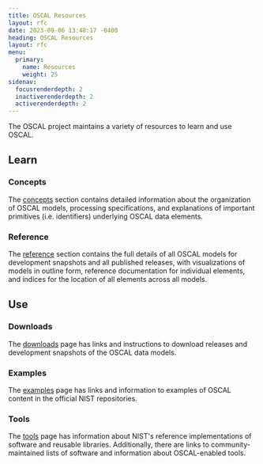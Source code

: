 ```yaml
---
title: OSCAL Resources
layout: rfc
date: 2023-09-06 13:48:17 -0400
heading: OSCAL Resources
layout: rfc
menu:
  primary:
    name: Resources
    weight: 25
sidenav:
  focusrenderdepth: 2
  inactiverenderdepth: 2
  activerenderdepth: 2
---
```


The OSCAL project maintains a variety of resources to learn and use OSCAL.

## Learn

### Concepts

The [concepts](./concepts/) section contains detailed information about the organization of OSCAL models, processing specifications, and explanations of important primitives (i.e. identifiers) underlying OSCAL data elements.

### Reference

The [reference](https://pages.nist.gov/OSCAL-Reference) section contains the full details of all OSCAL models for development snapshots and all published releases, with visualizations of models in outline form, reference documentation for individual elements, and indices for the location of all elements across all models.

## Use

### Downloads

The [downloads](./downloads/) page has links and instructions to download releases and development snapshots of the OSCAL data models.

### Examples

The [examples](./examples/) page has links and information to examples of OSCAL content in the official NIST repositories.

### Tools

The [tools](./tools) page has information about NIST's reference implementations of software and reusable libraries. Additionally, there are links to community-maintained lists of software and information about OSCAL-enabled tools.
